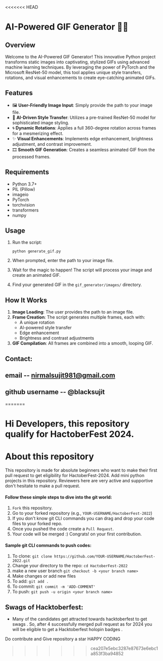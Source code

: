 <<<<<<< HEAD

# AI-Powered GIF Generator 🎨🔄

## Overview

Welcome to the AI-Powered GIF Generator! This innovative Python project transforms static images into captivating, stylized GIFs using advanced machine learning techniques. By leveraging the power of PyTorch and the Microsoft ResNet-50 model, this tool applies unique style transfers, rotations, and visual enhancements to create eye-catching animated GIFs.



## Features

- 🖼️ **User-Friendly Image Input**: Simply provide the path to your image file.
- 🧠 **AI-Driven Style Transfer**: Utilizes a pre-trained ResNet-50 model for sophisticated image styling.
- 🌀 **Dynamic Rotations**: Applies a full 360-degree rotation across frames for a mesmerizing effect.
- ✨ **Visual Enhancements**: Implements edge enhancement, brightness adjustment, and contrast improvement.
- 🎞️ **Smooth GIF Generation**: Creates a seamless animated GIF from the processed frames.

## Requirements

- Python 3.7+
- PIL (Pillow)
- imageio
- PyTorch
- torchvision
- transformers
- numpy

 

## Usage

1. Run the script:
   ```
   python generate_gif.py
   ```

2. When prompted, enter the path to your image file.

3. Wait for the magic to happen! The script will process your image and create an animated GIF.

4. Find your generated GIF in the `gif_generator/images/` directory.

## How It Works

1. **Image Loading**: The user provides the path to an image file.
2. **Frame Creation**: The script generates multiple frames, each with:
   - A unique rotation
   - AI-powered style transfer
   - Edge enhancement
   - Brightness and contrast adjustments
3. **GIF Compilation**: All frames are combined into a smooth, looping GIF.


## Contact:

## **email -- nirmalsujit981@gmail.com**
## **github username** -- @blacksujit  
=======
# Hi Developers,  this repository qualify for HactoberFest 2024. 

# About this repository
This repository is made for absolute beginners who want to make their first pull request to get eligibility for HactoberFest-2024. Add mini python projects in this repository. Reviewers here are very active and supportive don't hesitate to make a pull request.
#### Follow these simple steps to dive into the git world:

1) `Fork` this repository.
2) Go to your forked repository (e.g., `YOUR-USERNAME/HactoberFest-2022`)
3) If you don't know git CLI commands you can drag and drop your code files to your forked repo.
4) Once you pushed the code create a `Pull Request`.
5) Your code will be merged :) Congrats! on your first contribution.


#### Sample git CLI commands to push codes:

1) To clone: `git clone https://github.com/YOUR-USERNAME/HactoberFest-2022.git`
2) Change your directory to the repo: `cd HactoberFest-2022`
3) make a new user branch `git checkout -b <your branch name>`
4) Make changes or add new files
5) To add: `git add .`
6) To commit: `git commit -m 'ADD-COMMENT'`
7) To push: `git push -u origin <your branch name>`

## Swags of Hacktoberfest:
- Many of the candidates get attracted towards hacktoberfest to get swags . So, after 4 successfully merged pull request as for 2024 you will be eligible to get a Hacktoberfest holopin badges .
 
Do contribute and Give repository a star 
HAPPY CODING
>>>>>>> cea207e5ebc3287e87673e6ebc1a853f3ba94852
